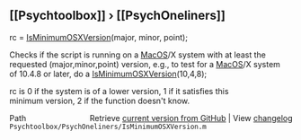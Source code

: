 ## [[Psychtoolbox]] &#8250; [[PsychOneliners]]

rc = [IsMinimumOSXVersion](IsMinimumOSXVersion)(major, minor, point);  
  
Checks if the script is running on a [MacOS](MacOS)/X system with at least the  
requested (major,minor,point) version, e.g., to test for a [MacOS](MacOS)/X system  
of 10.4.8 or later, do a [IsMinimumOSXVersion](IsMinimumOSXVersion)(10,4,8);  
  
rc is 0 if the system is of a lower version, 1 if it satisfies this  
minimum version, 2 if the function doesn't know.  




<div class="code_header" style="text-align:right;">
  <span style="float:left;">Path&nbsp;&nbsp;</span> <span class="counter">Retrieve <a href=
  "https://raw.github.com/Psychtoolbox-3/Psychtoolbox-3/beta/Psychtoolbox/PsychOneliners/IsMinimumOSXVersion.m">current version from GitHub</a> | View <a href=
  "https://github.com/Psychtoolbox-3/Psychtoolbox-3/commits/beta/Psychtoolbox/PsychOneliners/IsMinimumOSXVersion.m">changelog</a></span>
</div>
<div class="code">
  <code>Psychtoolbox/PsychOneliners/IsMinimumOSXVersion.m</code>
</div>

